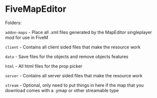 # FiveMapEditor
 
Folders:

`addon-maps` - Place all .xml files generated by the MapEditor singleplayer mod for use in FiveM

`client` - Contains all client sided files that make the resource work

`data` - Save files for the objects and remove objects features

`html` - All html files for the prop picker

`server` - Contains all server sided files that make the resource work

`stream` - Optional, only need to put things in here if the map that you download comes with a .ymap or other streamable type

